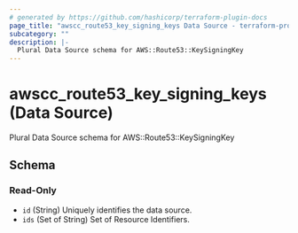 ```yaml
---
# generated by https://github.com/hashicorp/terraform-plugin-docs
page_title: "awscc_route53_key_signing_keys Data Source - terraform-provider-awscc"
subcategory: ""
description: |-
  Plural Data Source schema for AWS::Route53::KeySigningKey
---
```


# awscc_route53_key_signing_keys (Data Source)

Plural Data Source schema for AWS::Route53::KeySigningKey



<!-- schema generated by tfplugindocs -->
## Schema

### Read-Only

- `id` (String) Uniquely identifies the data source.
- `ids` (Set of String) Set of Resource Identifiers.
